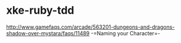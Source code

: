 # xke-ruby-tdd

http://www.gamefaqs.com/arcade/563201-dungeons-and-dragons-shadow-over-mystara/faqs/11489
-=Naming your Character=-
